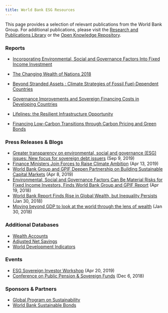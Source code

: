 ```yaml
---
title: World Bank ESG Resources
---
```


This page provides a selection of relevant publications from the World Bank Group.
For additional publications, please visit the [Research and Publications Library](https://www.worldbank.org/en/research)
or the [Open Knowledge Repository](https://openknowledge.worldbank.org).

### Reports

* [Incorporating Environmental, Social and Governance Factors Into Fixed Income Investment](http://documents.worldbank.org/curated/en/913961524150628959)
  <!-- (Apr 19, 2018) -->

* [The Changing Wealth of Nations 2018](https://openknowledge.worldbank.org/handle/10986/29001)
  <!-- (Jan 30, 2018) -->

* [Beyond Stranded Assets : Climate Strategies of Fossil Fuel-Dependent Countries](https://www.bookdepository.com/Beyond-Stranded-Assets-Grzegorz-Peszko/9781464813405)
  <!-- (Nov 30, 2019) -->
  
* [Governance Improvements and Sovereign Financing Costs in Developing Countries](http://documents.worldbank.org/curated/en/621451560196188919)
  <!-- (Jun 10, 2019) -->

* [Lifelines: the Resilient Infrastructure Opportunity](https://openknowledge.worldbank.org/handle/10986/31805)
  <!-- (Jun 19, 2019) -->

* [Financing Low-Carbon Transitions through Carbon Pricing and Green Bonds](http://documents.worldbank.org/curated/en/808771566321852359)
  <!-- (Aug 20, 2019) -->

### Press Releases & Blogs

* [Greater transparency on environmental, social and governance (ESG) issues: New focus for sovereign debt issuers](https://blogs.worldbank.org/voices/greater-transparency-environmental-social-and-governance-esg-issues-new-focus-sovereign-debt)
  (Sep 9, 2019)
* [Finance Ministers Join Forces to Raise Climate Ambition](https://www.worldbank.org/en/news/press-release/2019/04/13/coalition-of-finance-ministers-for-climate-action)
  (Apr 13, 2019)
* [World Bank Group and GPIF Deepen Partnership on Building Sustainable Capital Markets](https://www.worldbank.org/en/news/press-release/2019/04/08/world-bank-group-and-gpif-deepen-partnership-on-building-sustainable-capital-markets)
  (Apr 8, 2019)
* [Environmental, Social and Governance Factors Can Be Material Risks for Fixed Income Investors, Finds World Bank Group and GPIF Report](https://www.worldbank.org/en/news/press-release/2018/04/19/environmental-social-and-governance-factors-can-be-material-risks-for-fixed-income-investors-finds-world-bank-group-and-gpif-report)
  (Apr 19, 2018)
* [World Bank Report Finds Rise in Global Wealth, but Inequality Persists](https://www.worldbank.org/en/news/press-release/2018/01/30/world-bank-report-finds-rise-in-global-wealth-but-inequality-persists)
  (Jan 30, 2018)
* [Moving beyond GDP to look at the world through the lens of wealth](https://www.worldbank.org/en/news/feature/2018/01/30/moving-beyond-gdp-to-look-at-the-world-through-the-lens-of-wealth)
  (Jan 30, 2018)


### Additional Databases

* [Wealth Accounts](https://datacatalog.worldbank.org/dataset/wealth-accounting)
* [Adjusted Net Savings](https://datacatalog.worldbank.org/dataset/adjusted-net-savings)
* [World Development Indicators](https://datacatalog.worldbank.org/dataset/world-development-indicators)

### Events

* [ESG Sovereign Investor Workshop](http://www.worldbank.org/en/events/2019/04/10/esg-sovereign-investor-workshop)
  (Apr 20, 2019)
* [Conference on Public Pension & Sovereign Funds](https://www8.gsb.columbia.edu/cjeb/sites/cjeb/files/CJEB-Report_Conference-Pension-Sovereign-Funds_2.08.19%20with%20pictures.pdf)
  (Dec 6, 2018)



### Sponsors & Partners

* [Global Program on Sustainability](https://www.worldbank.org/en/programs/global-program-on-sustainability)
* [World Bank Sustainable Bonds](http://treasury.worldbank.org/en/about/unit/treasury/ibrd/ibrd-sustainable-development-bonds)

